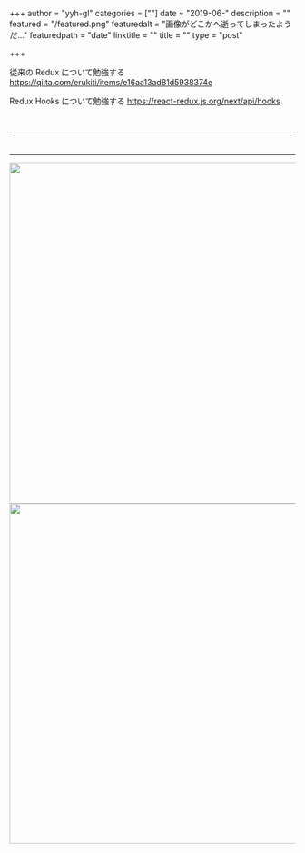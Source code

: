 +++
author = "yyh-gl"
categories = [""]
date = "2019-06-"
description = ""
featured = "/featured.png"
featuredalt = "画像がどこかへ逝ってしまったようだ…"
featuredpath = "date"
linktitle = ""
title = ""
type = "post"

+++


従来の Redux について勉強する
https://qiita.com/erukiti/items/e16aa13ad81d5938374e

Redux Hooks について勉強する
https://react-redux.js.org/next/api/hooks


<br>

---
# 
---








<img src="http://localhost:1313/tech-blog/img/tech-blog/2019/06/-/-" width="600">
<img src="https://yyh-gl.github.io/tech-blog/img/tech-blog/2019/06/-/-" width="600">

